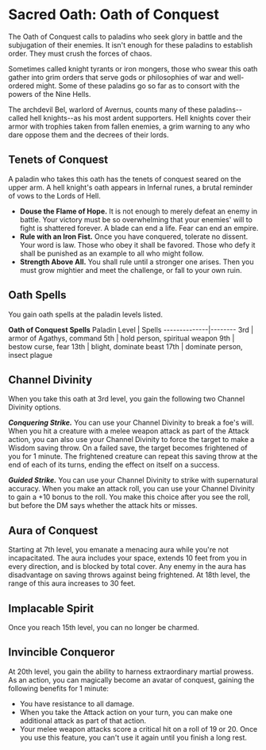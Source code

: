 # Sacred Oath: Oath of Conquest
The Oath of Conquest calls to paladins who seek glory in battle and the subjugation of their enemies. It isn't enough for these paladins to establish order. They must crush the forces of chaos.

Sometimes called knight tyrants or iron mongers, those who swear this oath gather into grim orders that serve gods or philosophies of war and well-ordered might. Some of these paladins go so far as to consort with the powers of the Nine Hells.

The archdevil Bel, warlord of Avernus, counts many of these paladins--called hell knights--as his most ardent supporters. Hell knights cover their armor with trophies taken from fallen enemies, a grim warning to any who dare oppose them and the decrees of their lords.

## Tenets of Conquest
A paladin who takes this oath has the tenets of conquest seared on the upper arm. A hell knight's oath appears in Infernal runes, a brutal reminder of vows to the Lords of Hell.

* **Douse the Flame of Hope.** It is not enough to merely defeat an enemy in battle. Your victory must be so overwhelming that your enemies' will to fight is shattered forever. A blade can end a life. Fear can end an empire.
* **Rule with an Iron Fist.** Once you have conquered, tolerate no dissent. Your word is law. Those who obey it shall be favored. Those who defy it shall be punished as an example to all who might follow.
* **Strength Above All.** You shall rule until a stronger one arises. Then you must grow mightier and meet the challenge, or fall to your own ruin.

## Oath Spells
You gain oath spells at the paladin levels listed.

**Oath of Conquest Spells**
Paladin Level | Spells
--------------|--------
3rd | armor of Agathys, command
5th | hold person, spiritual weapon
9th | bestow curse, fear
13th | blight, dominate beast
17th | dominate person, insect plague
  
## Channel Divinity
When you take this oath at 3rd level, you gain the following two Channel Divinity options.

***Conquering Strike.*** You can use your Channel Divinity to break a foe's will. When you hit a creature with a melee weapon attack as part of the Attack action, you can also use your Channel Divinity to force the target to make a Wisdom saving throw. On a failed save, the target becomes frightened of you for 1 minute. The frightened creature can repeat this saving throw at the end of each of its turns, ending the effect on itself on a success.

***Guided Strike.*** You can use your Channel Divinity to strike with supernatural accuracy. When you make an attack roll, you can use your Channel Divinity to gain a +10 bonus to the roll. You make this choice after you see the roll, but before the DM says whether the attack hits or misses.

## Aura of Conquest
Starting at 7th level, you emanate a menacing aura while you're not incapacitated. The aura includes your space, extends 10 feet from you in every direction, and is blocked by total cover. Any enemy in the aura has disadvantage on saving throws against being frightened.
At 18th level, the range of this aura increases to 30 feet.

## Implacable Spirit
Once you reach 15th level, you can no longer be charmed.

## Invincible Conqueror
At 20th level, you gain the ability to harness extraordinary martial prowess. As an action, you can magically become an avatar of conquest, gaining the following benefits for 1 minute:

* You have resistance to all damage.
* When you take the Attack action on your turn, you can make one additional attack as part of that action.
* Your melee weapon attacks score a critical hit on a roll of 19 or 20.
Once you use this feature, you can't use it again until you finish a long rest.

